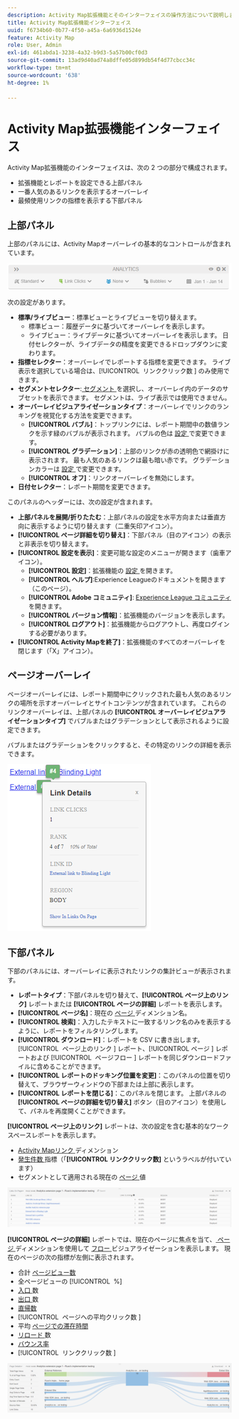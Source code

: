 ```yaml
---
description: Activity Map拡張機能とそのインターフェイスの操作方法について説明します。
title: Activity Map拡張機能インターフェイス
uuid: f6734b60-0b77-4f50-a45a-6a6936d1524e
feature: Activity Map
role: User, Admin
exl-id: 461abda1-3238-4a32-b9d3-5a57b00cf0d3
source-git-commit: 13ad9d40ad74a8dffe05d899db54f4d77cbcc34c
workflow-type: tm+mt
source-wordcount: '638'
ht-degree: 1%

---
```


# Activity Map拡張機能インターフェイス

Activity Map拡張機能のインターフェイスは、次の 2 つの部分で構成されます。

* 拡張機能とレポートを設定できる上部パネル
* 一番人気のあるリンクを表示するオーバーレイ
* 最頻使用リンクの指標を表示する下部パネル

## 上部パネル

上部のパネルには、Activity Mapオーバーレイの基本的なコントロールが含まれています。

![ オーバーレイ ](../assets/overlay.png)

次の設定があります。

* **標準/ライブビュー**：標準ビューとライブビューを切り替えます。
   * 標準ビュー：履歴データに基づいてオーバーレイを表示します。
   * ライブビュー：ライブデータに基づいてオーバーレイを表示します。 日付セレクターが、ライブデータの精度を変更できるドロップダウンに変わります。
* **指標セレクター**：オーバーレイでレポートする指標を変更できます。 ライブ表示を選択している場合は、[!UICONTROL &#x200B; リンククリック数 &#x200B;] のみ使用できます。
* **セグメントセレクター**:[ セグメント ](/help/components/segmentation/seg-overview.md) を選択し、オーバーレイ内のデータのサブセットを表示できます。 セグメントは、ライブ表示では使用できません。
* **オーバーレイビジュアライゼーションタイプ**：オーバーレイでリンクのランキングを視覚化する方法を変更できます。
   * **[!UICONTROL バブル]**：トップリンクには、レポート期間中の数値ランクを示す緑のバブルが表示されます。 バブルの色は [ 設定 ](settings.md) で変更できます。
   * **[!UICONTROL グラデーション]**：上部のリンクが赤の透明色で網掛けに表示されます。 最も人気のあるリンクは最も暗い赤です。 グラデーションカラーは [ 設定 ](settings.md) で変更できます。
   * **[!UICONTROL オフ]**：リンクオーバーレイを無効にします。
* **日付セレクター**：レポート期間を変更できます。

このパネルのヘッダーには、次の設定が含まれます。

* **上部パネルを展開/折りたたむ**：上部パネルの設定を水平方向または垂直方向に表示するように切り替えます（二重矢印アイコン）。
* **[!UICONTROL ページ詳細を切り替え]**：下部パネル（目のアイコン）の表示と非表示を切り替えます。
* **[!UICONTROL 設定を表示]**：変更可能な設定のメニューが開きます（歯車アイコン）。
   * **[!UICONTROL 設定]**：拡張機能の [ 設定 ](settings.md) を開きます。
   * **[!UICONTROL ヘルプ]**:Experience Leagueのドキュメントを開きます（このページ）。
   * **[!UICONTROL Adobe コミュニティ]**: [Experience League コミュニティ ](https://experienceleaguecommunities.adobe.com/?profile.language=ja) を開きます。
   * **[!UICONTROL バージョン情報]**：拡張機能のバージョンを表示します。
   * **[!UICONTROL ログアウト]**：拡張機能からログアウトし、再度ログインする必要があります。
* **[!UICONTROL Activity Mapを終了]**：拡張機能のすべてのオーバーレイを閉じます（「X」アイコン）。

## ページオーバーレイ

ページオーバーレイには、レポート期間中にクリックされた最も人気のあるリンクの場所を示すオーバーレイとサイトコンテンツが含まれています。 これらのリンクオーバーレイは、上部パネルの **[!UICONTROL オーバーレイビジュアライゼーションタイプ]** でバブルまたはグラデーションとして表示されるように設定できます。

バブルまたはグラデーションをクリックすると、その特定のリンクの詳細を表示できます。

![ リンクバブル ](../assets/link-bubble.png)

## 下部パネル

下部のパネルには、オーバーレイに表示されたリンクの集計ビューが表示されます。

* **レポートタイプ**：下部パネルを切り替えて、**[!UICONTROL ページ上のリンク]** レポートまたは **[!UICONTROL ページの詳細]** レポートを表示します。
* **[!UICONTROL ページ名]**：現在の [ ページ ](/help/components/dimensions/page.md) ディメンション名。
* **[!UICONTROL 検索]**：入力したテキストに一致するリンク名のみを表示するように、レポートをフィルタリングします。
* **[!UICONTROL ダウンロード]**：レポートを CSV に書き出します。 [!UICONTROL &#x200B; ページ上のリンク &#x200B;] レポート、[!UICONTROL &#x200B; ページ &#x200B;] レポートおよび [!UICONTROL &#x200B; ページフロー &#x200B;] レポートを同じダウンロードファイルに含めることができます。
* **[!UICONTROL レポートのドッキング位置を変更]**：このパネルの位置を切り替えて、ブラウザーウィンドウの下部または上部に表示します。
* **[!UICONTROL レポートを閉じる]**：このパネルを閉じます。 上部パネルの **[!UICONTROL ページの詳細を切り替え]** ボタン（目のアイコン）を使用して、パネルを再度開くことができます。

**[!UICONTROL ページ上のリンク]** レポートは、次の設定を含む基本的なワークスペースレポートを表示します。

* [Activity Mapリンク ](/help/components/dimensions/activity-map-link.md) ディメンション
* [ 発生件数 ](/help/components/metrics/occurrences.md) 指標（「**[!UICONTROL リンククリック数]** というラベルが付いています）
* セグメントとして適用される現在の [ ページ ](/help/components/dimensions/page.md) 値

![ ページパネル上のリンク ](../assets/links-on-page.png)

**[!UICONTROL ページの詳細]** レポートでは、現在のページに焦点を当て、[ ページ ](/help/components/dimensions/page.md) ディメンションを使用して [ フロー ](/help/analyze/analysis-workspace/visualizations/c-flow/flow.md) ビジュアライゼーションを表示します。 現在のページの次の指標が左側に表示されます。

* 合計 [ ページビュー数 ](/help/components/metrics/page-views.md)
* 全ページビューの [!UICONTROL &#x200B; %]
* [ 入口 ](/help/components/metrics/entries.md) 数
* [ 出口 ](/help/components/metrics/exits.md) 数
* [直帰数](/help/components/metrics/single-page-visits.md)
* [!UICONTROL &#x200B; ページへの平均クリック数 &#x200B;]
* 平均 [ ページでの滞在時間 ](/help/components/metrics/time-spent.md)
* [ リロード ](/help/components/metrics/reloads.md) 数
* [バウンス率](/help/components/metrics/bounce-rate.md)
* [!UICONTROL &#x200B; リンククリック数 &#x200B;]

![ページの詳細](../assets/page-details.png)
